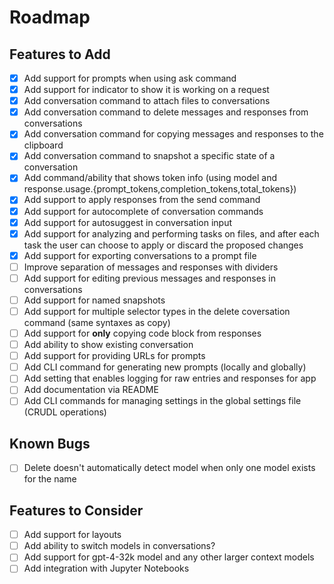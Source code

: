 # Roadmap

## Features to Add

- [x] Add support for prompts when using ask command
- [x] Add support for indicator to show it is working on a request
- [x] Add conversation command to attach files to conversations
- [x] Add conversation command to delete messages and responses from conversations
- [x] Add conversation command for copying messages and responses to the clipboard
- [x] Add conversation command to snapshot a specific state of a conversation
- [x] Add command/ability that shows token info (using model and response.usage.{prompt_tokens,completion_tokens,total_tokens})
- [x] Add support to apply responses from the send command
- [x] Add support for autocomplete of conversation commands
- [x] Add support for autosuggest in conversation input
- [x] Add support for analyzing and performing tasks on files, and after each task the user can choose to apply or discard the proposed changes
- [x] Add support for exporting conversations to a prompt file
- [ ] Improve separation of messages and responses with dividers
- [ ] Add support for editing previous messages and responses in conversations
- [ ] Add support for named snapshots
- [ ] Add support for multiple selector types in the delete coversation command (same syntaxes as copy)
- [ ] Add support for **only** copying code block from responses
- [ ] Add ability to show existing conversation
- [ ] Add support for providing URLs for prompts
- [ ] Add CLI command for generating new prompts (locally and globally)
- [ ] Add setting that enables logging for raw entries and responses for app
- [ ] Add documentation via README
- [ ] Add CLI commands for managing settings in the global settings file (CRUDL operations)

## Known Bugs

- [ ] Delete doesn't automatically detect model when only one model exists for the name

## Features to Consider

- [ ] Add support for layouts
- [ ] Add ability to switch models in conversations?
- [ ] Add support for gpt-4-32k model and any other larger context models
- [ ] Add integration with Jupyter Notebooks

